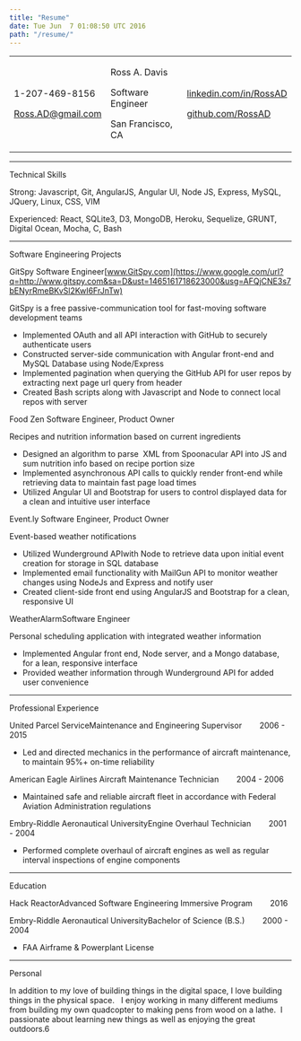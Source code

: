```yaml
---
title: "Resume" 
date: Tue Jun  7 01:08:50 UTC 2016
path: "/resume/"
---
```

<meta content="text/html; charset=UTF-8" http-equiv="content-type"><style type="text/css">@import url('https://themes.googleusercontent.com/fonts/css?kit=PrdUOC1_uwv9PuICvdOGig');.lst-kix_4crwlmbtu2ji-8>li:before{content:"\0025a0  "}.lst-kix_4crwlmbtu2ji-5>li:before{content:"\0025a0  "}.lst-kix_4crwlmbtu2ji-6>li:before{content:"\0025cf  "}.lst-kix_4crwlmbtu2ji-7>li:before{content:"\0025cb  "}ul.lst-kix_z0dt1483x8rg-6{list-style-type:none}.lst-kix_4crwlmbtu2ji-1>li:before{content:"\0025cb  "}ul.lst-kix_z0dt1483x8rg-7{list-style-type:none}ul.lst-kix_z0dt1483x8rg-4{list-style-type:none}.lst-kix_4crwlmbtu2ji-0>li:before{content:"\0025cf  "}.lst-kix_4crwlmbtu2ji-2>li:before{content:"\0025a0  "}ul.lst-kix_z0dt1483x8rg-5{list-style-type:none}ul.lst-kix_z0dt1483x8rg-2{list-style-type:none}ul.lst-kix_z0dt1483x8rg-3{list-style-type:none}ul.lst-kix_z0dt1483x8rg-0{list-style-type:none}ul.lst-kix_z0dt1483x8rg-1{list-style-type:none}.lst-kix_4crwlmbtu2ji-4>li:before{content:"\0025cb  "}.lst-kix_4crwlmbtu2ji-3>li:before{content:"\0025cf  "}ul.lst-kix_yf9u9tagxekd-5{list-style-type:none}ul.lst-kix_yf9u9tagxekd-6{list-style-type:none}ul.lst-kix_yf9u9tagxekd-7{list-style-type:none}ul.lst-kix_yf9u9tagxekd-8{list-style-type:none}ul.lst-kix_yf9u9tagxekd-1{list-style-type:none}ul.lst-kix_yf9u9tagxekd-2{list-style-type:none}.lst-kix_2y318gp7lajd-5>li:before{content:"\0025a0  "}ul.lst-kix_yf9u9tagxekd-3{list-style-type:none}ul.lst-kix_yf9u9tagxekd-4{list-style-type:none}.lst-kix_2y318gp7lajd-4>li:before{content:"\0025cb  "}.lst-kix_2y318gp7lajd-2>li:before{content:"\0025a0  "}.lst-kix_2y318gp7lajd-3>li:before{content:"\0025cf  "}.lst-kix_2y318gp7lajd-0>li:before{content:"\0025cf  "}ul.lst-kix_saa1ydpj7jtv-7{list-style-type:none}ul.lst-kix_saa1ydpj7jtv-8{list-style-type:none}ul.lst-kix_saa1ydpj7jtv-5{list-style-type:none}ul.lst-kix_saa1ydpj7jtv-6{list-style-type:none}ul.lst-kix_saa1ydpj7jtv-3{list-style-type:none}ul.lst-kix_saa1ydpj7jtv-4{list-style-type:none}.lst-kix_2y318gp7lajd-1>li:before{content:"\0025cb  "}ul.lst-kix_saa1ydpj7jtv-1{list-style-type:none}ul.lst-kix_saa1ydpj7jtv-2{list-style-type:none}ul.lst-kix_saa1ydpj7jtv-0{list-style-type:none}ul.lst-kix_yf9u9tagxekd-0{list-style-type:none}ul.lst-kix_ic7s0o5d8szt-8{list-style-type:none}.lst-kix_7nmec0bw9sjf-8>li:before{content:"\0025a0  "}.lst-kix_7nmec0bw9sjf-7>li:before{content:"\0025cb  "}.lst-kix_7nmec0bw9sjf-6>li:before{content:"\0025cf  "}.lst-kix_2y318gp7lajd-6>li:before{content:"\0025cf  "}.lst-kix_2y318gp7lajd-7>li:before{content:"\0025cb  "}.lst-kix_7nmec0bw9sjf-5>li:before{content:"\0025a0  "}.lst-kix_2y318gp7lajd-8>li:before{content:"\0025a0  "}.lst-kix_7nmec0bw9sjf-2>li:before{content:"\0025a0  "}.lst-kix_7nmec0bw9sjf-0>li:before{content:"\0025cf  "}.lst-kix_7nmec0bw9sjf-4>li:before{content:"\0025cb  "}.lst-kix_7nmec0bw9sjf-3>li:before{content:"\0025cf  "}.lst-kix_7nmec0bw9sjf-1>li:before{content:"\0025cb  "}ul.lst-kix_k22gc177je5f-2{list-style-type:none}ul.lst-kix_k22gc177je5f-1{list-style-type:none}ul.lst-kix_k22gc177je5f-0{list-style-type:none}ul.lst-kix_ic7s0o5d8szt-6{list-style-type:none}ul.lst-kix_k22gc177je5f-6{list-style-type:none}ul.lst-kix_ic7s0o5d8szt-7{list-style-type:none}ul.lst-kix_k22gc177je5f-5{list-style-type:none}ul.lst-kix_ic7s0o5d8szt-4{list-style-type:none}ul.lst-kix_k22gc177je5f-4{list-style-type:none}ul.lst-kix_ic7s0o5d8szt-5{list-style-type:none}ul.lst-kix_k22gc177je5f-3{list-style-type:none}ul.lst-kix_ic7s0o5d8szt-2{list-style-type:none}ul.lst-kix_ic7s0o5d8szt-3{list-style-type:none}ul.lst-kix_ic7s0o5d8szt-0{list-style-type:none}ul.lst-kix_k22gc177je5f-8{list-style-type:none}ul.lst-kix_ic7s0o5d8szt-1{list-style-type:none}ul.lst-kix_k22gc177je5f-7{list-style-type:none}ul.lst-kix_9dgffbvviefu-5{list-style-type:none}.lst-kix_v2rjgtqubw1o-6>li:before{content:"\0025cf  "}ul.lst-kix_9dgffbvviefu-4{list-style-type:none}ul.lst-kix_9dgffbvviefu-7{list-style-type:none}.lst-kix_y4ameiq4e0ix-0>li:before{content:"\0025cf  "}ul.lst-kix_9dgffbvviefu-6{list-style-type:none}ul.lst-kix_9dgffbvviefu-1{list-style-type:none}.lst-kix_v2rjgtqubw1o-4>li:before{content:"\0025cb  "}.lst-kix_v2rjgtqubw1o-8>li:before{content:"\0025a0  "}ul.lst-kix_9dgffbvviefu-0{list-style-type:none}ul.lst-kix_9dgffbvviefu-3{list-style-type:none}ul.lst-kix_9dgffbvviefu-2{list-style-type:none}.lst-kix_3eih7mfco8o0-8>li:before{content:"\0025a0  "}.lst-kix_k22gc177je5f-0>li:before{content:"\0025cf  "}.lst-kix_v2rjgtqubw1o-2>li:before{content:"\0025a0  "}ul.lst-kix_9dgffbvviefu-8{list-style-type:none}.lst-kix_k22gc177je5f-4>li:before{content:"\0025cb  "}.lst-kix_y4ameiq4e0ix-8>li:before{content:"\0025a0  "}.lst-kix_3eih7mfco8o0-1>li:before{content:"\0025cb  "}.lst-kix_9dgffbvviefu-0>li:before{content:"\0025cf  "}.lst-kix_k22gc177je5f-2>li:before{content:"\0025a0  "}.lst-kix_yf9u9tagxekd-0>li:before{content:"\0025cf  "}.lst-kix_9dgffbvviefu-2>li:before{content:"\0025a0  "}.lst-kix_9dgffbvviefu-4>li:before{content:"\0025cb  "}.lst-kix_yf9u9tagxekd-2>li:before{content:"\0025a0  "}.lst-kix_yf9u9tagxekd-4>li:before{content:"\0025cb  "}.lst-kix_9dgffbvviefu-6>li:before{content:"\0025cf  "}.lst-kix_saa1ydpj7jtv-0>li:before{content:"\0025cf  "}.lst-kix_yf9u9tagxekd-8>li:before{content:"\0025a0  "}.lst-kix_y4ameiq4e0ix-6>li:before{content:"\0025cf  "}.lst-kix_v2rjgtqubw1o-0>li:before{content:"\0025cf  "}.lst-kix_saa1ydpj7jtv-2>li:before{content:"\0025a0  "}.lst-kix_yf9u9tagxekd-6>li:before{content:"\0025cf  "}.lst-kix_z0dt1483x8rg-0>li:before{content:"\0025cf  "}.lst-kix_9dgffbvviefu-8>li:before{content:"\0025a0  "}.lst-kix_y4ameiq4e0ix-2>li:before{content:"\0025a0  "}.lst-kix_y4ameiq4e0ix-4>li:before{content:"\0025cb  "}.lst-kix_z0dt1483x8rg-6>li:before{content:"\0025cf  "}.lst-kix_z0dt1483x8rg-4>li:before{content:"\0025cb  "}.lst-kix_z0dt1483x8rg-8>li:before{content:"\0025a0  "}.lst-kix_z0dt1483x8rg-2>li:before{content:"\0025a0  "}.lst-kix_27354rvker4y-4>li:before{content:"\0025cb  "}.lst-kix_27354rvker4y-6>li:before{content:"\0025cf  "}.lst-kix_27354rvker4y-8>li:before{content:"\0025a0  "}ul.lst-kix_tdd30pqn1l1o-1{list-style-type:none}ul.lst-kix_tdd30pqn1l1o-0{list-style-type:none}ul.lst-kix_tdd30pqn1l1o-3{list-style-type:none}ul.lst-kix_tdd30pqn1l1o-2{list-style-type:none}ul.lst-kix_tdd30pqn1l1o-5{list-style-type:none}.lst-kix_k22gc177je5f-8>li:before{content:"\0025a0  "}ul.lst-kix_tdd30pqn1l1o-4{list-style-type:none}ul.lst-kix_tdd30pqn1l1o-7{list-style-type:none}ul.lst-kix_tdd30pqn1l1o-6{list-style-type:none}.lst-kix_k22gc177je5f-6>li:before{content:"\0025cf  "}ul.lst-kix_tdd30pqn1l1o-8{list-style-type:none}ul.lst-kix_y4ameiq4e0ix-0{list-style-type:none}ul.lst-kix_y4ameiq4e0ix-6{list-style-type:none}ul.lst-kix_y4ameiq4e0ix-5{list-style-type:none}ul.lst-kix_y4ameiq4e0ix-8{list-style-type:none}ul.lst-kix_y4ameiq4e0ix-7{list-style-type:none}.lst-kix_xipiqk2xh7l0-3>li:before{content:"\0025cf  "}ul.lst-kix_y4ameiq4e0ix-2{list-style-type:none}ul.lst-kix_y4ameiq4e0ix-1{list-style-type:none}ul.lst-kix_y4ameiq4e0ix-4{list-style-type:none}ul.lst-kix_y4ameiq4e0ix-3{list-style-type:none}.lst-kix_xipiqk2xh7l0-4>li:before{content:"\0025cb  "}.lst-kix_ic7s0o5d8szt-8>li:before{content:"\0025a0  "}.lst-kix_xipiqk2xh7l0-2>li:before{content:"\0025a0  "}.lst-kix_tdd30pqn1l1o-1>li:before{content:"\0025cb  "}.lst-kix_xipiqk2xh7l0-1>li:before{content:"\0025cb  "}.lst-kix_tdd30pqn1l1o-0>li:before{content:"\0025cf  "}.lst-kix_xipiqk2xh7l0-0>li:before{content:"\0025cf  "}.lst-kix_tdd30pqn1l1o-5>li:before{content:"\0025a0  "}.lst-kix_ic7s0o5d8szt-0>li:before{content:"\0025cf  "}.lst-kix_yhgyhe90pnoj-3>li:before{content:"\0025cf  "}ul.lst-kix_4crwlmbtu2ji-1{list-style-type:none}.lst-kix_j9vlatbirv4t-8>li:before{content:"\0025a0  "}ul.lst-kix_4crwlmbtu2ji-0{list-style-type:none}.lst-kix_ic7s0o5d8szt-2>li:before{content:"\0025a0  "}ul.lst-kix_4crwlmbtu2ji-3{list-style-type:none}.lst-kix_yhgyhe90pnoj-5>li:before{content:"\0025a0  "}ul.lst-kix_4crwlmbtu2ji-2{list-style-type:none}.lst-kix_tdd30pqn1l1o-2>li:before{content:"\0025a0  "}.lst-kix_tdd30pqn1l1o-6>li:before{content:"\0025cf  "}.lst-kix_ic7s0o5d8szt-1>li:before{content:"\0025cb  "}ul.lst-kix_4crwlmbtu2ji-5{list-style-type:none}.lst-kix_yhgyhe90pnoj-4>li:before{content:"\0025cb  "}ul.lst-kix_4crwlmbtu2ji-4{list-style-type:none}ul.lst-kix_27354rvker4y-5{list-style-type:none}ul.lst-kix_4crwlmbtu2ji-7{list-style-type:none}.lst-kix_yhgyhe90pnoj-7>li:before{content:"\0025cb  "}.lst-kix_j9vlatbirv4t-5>li:before{content:"\0025a0  "}ul.lst-kix_27354rvker4y-6{list-style-type:none}ul.lst-kix_4crwlmbtu2ji-6{list-style-type:none}ul.lst-kix_27354rvker4y-7{list-style-type:none}.lst-kix_j9vlatbirv4t-6>li:before{content:"\0025cf  "}ul.lst-kix_27354rvker4y-8{list-style-type:none}ul.lst-kix_4crwlmbtu2ji-8{list-style-type:none}.lst-kix_tdd30pqn1l1o-3>li:before{content:"\0025cf  "}.lst-kix_j9vlatbirv4t-7>li:before{content:"\0025cb  "}.lst-kix_tdd30pqn1l1o-4>li:before{content:"\0025cb  "}.lst-kix_ic7s0o5d8szt-7>li:before{content:"\0025cb  "}.lst-kix_yhgyhe90pnoj-6>li:before{content:"\0025cf  "}.lst-kix_j9vlatbirv4t-1>li:before{content:"\0025cb  "}.lst-kix_27354rvker4y-3>li:before{content:"\0025cf  "}.lst-kix_j9vlatbirv4t-0>li:before{content:"\0025cf  "}.lst-kix_j9vlatbirv4t-2>li:before{content:"\0025a0  "}ul.lst-kix_27354rvker4y-0{list-style-type:none}.lst-kix_xipiqk2xh7l0-5>li:before{content:"\0025a0  "}.lst-kix_xipiqk2xh7l0-7>li:before{content:"\0025cb  "}.lst-kix_ic7s0o5d8szt-6>li:before{content:"\0025cf  "}ul.lst-kix_27354rvker4y-1{list-style-type:none}.lst-kix_27354rvker4y-2>li:before{content:"\0025a0  "}ul.lst-kix_27354rvker4y-2{list-style-type:none}.lst-kix_ic7s0o5d8szt-5>li:before{content:"\0025a0  "}ul.lst-kix_27354rvker4y-3{list-style-type:none}.lst-kix_yhgyhe90pnoj-8>li:before{content:"\0025a0  "}ul.lst-kix_27354rvker4y-4{list-style-type:none}.lst-kix_xipiqk2xh7l0-6>li:before{content:"\0025cf  "}.lst-kix_ic7s0o5d8szt-4>li:before{content:"\0025cb  "}.lst-kix_27354rvker4y-0>li:before{content:"\0025cf  "}.lst-kix_27354rvker4y-1>li:before{content:"\0025cb  "}.lst-kix_j9vlatbirv4t-4>li:before{content:"\0025cb  "}.lst-kix_tdd30pqn1l1o-7>li:before{content:"\0025cb  "}.lst-kix_j9vlatbirv4t-3>li:before{content:"\0025cf  "}.lst-kix_tdd30pqn1l1o-8>li:before{content:"\0025a0  "}.lst-kix_ic7s0o5d8szt-3>li:before{content:"\0025cf  "}.lst-kix_xipiqk2xh7l0-8>li:before{content:"\0025a0  "}.lst-kix_saa1ydpj7jtv-7>li:before{content:"\0025cb  "}.lst-kix_saa1ydpj7jtv-8>li:before{content:"\0025a0  "}.lst-kix_saa1ydpj7jtv-5>li:before{content:"\0025a0  "}.lst-kix_saa1ydpj7jtv-6>li:before{content:"\0025cf  "}.lst-kix_saa1ydpj7jtv-3>li:before{content:"\0025cf  "}.lst-kix_saa1ydpj7jtv-4>li:before{content:"\0025cb  "}.lst-kix_t155jfow3lwu-7>li:before{content:"\0025cb  "}.lst-kix_t155jfow3lwu-8>li:before{content:"\0025a0  "}.lst-kix_yhgyhe90pnoj-2>li:before{content:"\0025a0  "}ul.lst-kix_2y318gp7lajd-8{list-style-type:none}ul.lst-kix_t155jfow3lwu-3{list-style-type:none}ul.lst-kix_2y318gp7lajd-7{list-style-type:none}ul.lst-kix_t155jfow3lwu-4{list-style-type:none}ul.lst-kix_t155jfow3lwu-1{list-style-type:none}ul.lst-kix_t155jfow3lwu-2{list-style-type:none}ul.lst-kix_t155jfow3lwu-7{list-style-type:none}.lst-kix_yhgyhe90pnoj-1>li:before{content:"\0025cb  "}.lst-kix_t155jfow3lwu-0>li:before{content:"\0025cf  "}ul.lst-kix_t155jfow3lwu-8{list-style-type:none}ul.lst-kix_t155jfow3lwu-5{list-style-type:none}.lst-kix_yhgyhe90pnoj-0>li:before{content:"\0025cf  "}ul.lst-kix_t155jfow3lwu-6{list-style-type:none}ul.lst-kix_yhgyhe90pnoj-1{list-style-type:none}ul.lst-kix_yhgyhe90pnoj-2{list-style-type:none}ul.lst-kix_yhgyhe90pnoj-0{list-style-type:none}ul.lst-kix_t155jfow3lwu-0{list-style-type:none}.lst-kix_3eih7mfco8o0-2>li:before{content:"\0025a0  "}ul.lst-kix_v2rjgtqubw1o-5{list-style-type:none}ul.lst-kix_v2rjgtqubw1o-6{list-style-type:none}.lst-kix_t155jfow3lwu-5>li:before{content:"\0025a0  "}.lst-kix_t155jfow3lwu-6>li:before{content:"\0025cf  "}ul.lst-kix_v2rjgtqubw1o-7{list-style-type:none}ul.lst-kix_yhgyhe90pnoj-7{list-style-type:none}ul.lst-kix_v2rjgtqubw1o-8{list-style-type:none}ul.lst-kix_yhgyhe90pnoj-8{list-style-type:none}.lst-kix_3eih7mfco8o0-3>li:before{content:"\0025cf  "}ul.lst-kix_v2rjgtqubw1o-1{list-style-type:none}ul.lst-kix_yhgyhe90pnoj-5{list-style-type:none}ul.lst-kix_v2rjgtqubw1o-2{list-style-type:none}.lst-kix_t155jfow3lwu-4>li:before{content:"\0025cb  "}ul.lst-kix_yhgyhe90pnoj-6{list-style-type:none}ul.lst-kix_v2rjgtqubw1o-3{list-style-type:none}ul.lst-kix_yhgyhe90pnoj-3{list-style-type:none}ul.lst-kix_v2rjgtqubw1o-4{list-style-type:none}ul.lst-kix_yhgyhe90pnoj-4{list-style-type:none}.lst-kix_3eih7mfco8o0-4>li:before{content:"\0025cb  "}ul.lst-kix_2y318gp7lajd-0{list-style-type:none}.lst-kix_t155jfow3lwu-1>li:before{content:"\0025cb  "}.lst-kix_t155jfow3lwu-2>li:before{content:"\0025a0  "}ul.lst-kix_2y318gp7lajd-2{list-style-type:none}ul.lst-kix_v2rjgtqubw1o-0{list-style-type:none}ul.lst-kix_2y318gp7lajd-1{list-style-type:none}.lst-kix_3eih7mfco8o0-5>li:before{content:"\0025a0  "}.lst-kix_3eih7mfco8o0-7>li:before{content:"\0025cb  "}ul.lst-kix_2y318gp7lajd-4{list-style-type:none}ul.lst-kix_2y318gp7lajd-3{list-style-type:none}.lst-kix_t155jfow3lwu-3>li:before{content:"\0025cf  "}ul.lst-kix_2y318gp7lajd-6{list-style-type:none}ul.lst-kix_2y318gp7lajd-5{list-style-type:none}.lst-kix_3eih7mfco8o0-6>li:before{content:"\0025cf  "}.lst-kix_v2rjgtqubw1o-5>li:before{content:"\0025a0  "}.lst-kix_y4ameiq4e0ix-1>li:before{content:"\0025cb  "}.lst-kix_v2rjgtqubw1o-3>li:before{content:"\0025cf  "}ul.lst-kix_j9vlatbirv4t-6{list-style-type:none}ul.lst-kix_j9vlatbirv4t-7{list-style-type:none}ul.lst-kix_xipiqk2xh7l0-8{list-style-type:none}ul.lst-kix_j9vlatbirv4t-8{list-style-type:none}ul.lst-kix_xipiqk2xh7l0-6{list-style-type:none}ul.lst-kix_xipiqk2xh7l0-7{list-style-type:none}ul.lst-kix_xipiqk2xh7l0-4{list-style-type:none}.lst-kix_k22gc177je5f-1>li:before{content:"\0025cb  "}.lst-kix_k22gc177je5f-5>li:before{content:"\0025a0  "}.lst-kix_3eih7mfco8o0-0>li:before{content:"\0025cf  "}ul.lst-kix_xipiqk2xh7l0-5{list-style-type:none}ul.lst-kix_j9vlatbirv4t-0{list-style-type:none}ul.lst-kix_j9vlatbirv4t-1{list-style-type:none}.lst-kix_9dgffbvviefu-1>li:before{content:"\0025cb  "}ul.lst-kix_j9vlatbirv4t-2{list-style-type:none}.lst-kix_v2rjgtqubw1o-7>li:before{content:"\0025cb  "}ul.lst-kix_j9vlatbirv4t-3{list-style-type:none}.lst-kix_k22gc177je5f-3>li:before{content:"\0025cf  "}ul.lst-kix_j9vlatbirv4t-4{list-style-type:none}ul.lst-kix_j9vlatbirv4t-5{list-style-type:none}.lst-kix_9dgffbvviefu-3>li:before{content:"\0025cf  "}.lst-kix_yf9u9tagxekd-1>li:before{content:"\0025cb  "}.lst-kix_yf9u9tagxekd-3>li:before{content:"\0025cf  "}.lst-kix_9dgffbvviefu-5>li:before{content:"\0025a0  "}.lst-kix_y4ameiq4e0ix-7>li:before{content:"\0025cb  "}.lst-kix_yf9u9tagxekd-7>li:before{content:"\0025cb  "}.lst-kix_saa1ydpj7jtv-1>li:before{content:"\0025cb  "}.lst-kix_yf9u9tagxekd-5>li:before{content:"\0025a0  "}.lst-kix_z0dt1483x8rg-1>li:before{content:"\0025cb  "}.lst-kix_v2rjgtqubw1o-1>li:before{content:"\0025cb  "}.lst-kix_y4ameiq4e0ix-5>li:before{content:"\0025a0  "}.lst-kix_9dgffbvviefu-7>li:before{content:"\0025cb  "}.lst-kix_y4ameiq4e0ix-3>li:before{content:"\0025cf  "}.lst-kix_z0dt1483x8rg-5>li:before{content:"\0025a0  "}.lst-kix_z0dt1483x8rg-7>li:before{content:"\0025cb  "}.lst-kix_z0dt1483x8rg-3>li:before{content:"\0025cf  "}.lst-kix_27354rvker4y-5>li:before{content:"\0025a0  "}.lst-kix_27354rvker4y-7>li:before{content:"\0025cb  "}ul.lst-kix_xipiqk2xh7l0-2{list-style-type:none}ul.lst-kix_xipiqk2xh7l0-3{list-style-type:none}ul.lst-kix_3eih7mfco8o0-0{list-style-type:none}ul.lst-kix_xipiqk2xh7l0-0{list-style-type:none}ul.lst-kix_3eih7mfco8o0-1{list-style-type:none}ul.lst-kix_xipiqk2xh7l0-1{list-style-type:none}ul.lst-kix_3eih7mfco8o0-2{list-style-type:none}ul.lst-kix_z0dt1483x8rg-8{list-style-type:none}.lst-kix_k22gc177je5f-7>li:before{content:"\0025cb  "}ul.lst-kix_3eih7mfco8o0-7{list-style-type:none}ul.lst-kix_3eih7mfco8o0-8{list-style-type:none}ul.lst-kix_3eih7mfco8o0-3{list-style-type:none}ul.lst-kix_3eih7mfco8o0-4{list-style-type:none}ul.lst-kix_7nmec0bw9sjf-0{list-style-type:none}ul.lst-kix_3eih7mfco8o0-5{list-style-type:none}ul.lst-kix_7nmec0bw9sjf-1{list-style-type:none}ul.lst-kix_3eih7mfco8o0-6{list-style-type:none}ul.lst-kix_7nmec0bw9sjf-2{list-style-type:none}ul.lst-kix_7nmec0bw9sjf-3{list-style-type:none}ul.lst-kix_7nmec0bw9sjf-4{list-style-type:none}ul.lst-kix_7nmec0bw9sjf-5{list-style-type:none}ul.lst-kix_7nmec0bw9sjf-6{list-style-type:none}ul.lst-kix_7nmec0bw9sjf-7{list-style-type:none}ul.lst-kix_7nmec0bw9sjf-8{list-style-type:none}ol{margin:0;padding:0}table td,table th{padding:0}.c16{border-right-style:solid;padding:5pt 5pt 5pt 5pt;border-bottom-color:#000000;border-top-width:0pt;border-right-width:0pt;border-left-color:#000000;vertical-align:top;border-right-color:#000000;border-left-width:0pt;border-top-style:solid;border-left-style:solid;border-bottom-width:0pt;width:194.4pt;border-top-color:#000000;border-bottom-style:solid}.c13{color:#000000;font-weight:normal;text-decoration:none;vertical-align:baseline;font-size:18pt;font-style:normal}.c20{color:#000000;font-weight:normal;text-decoration:none;vertical-align:baseline;font-size:11pt;font-style:normal}.c15{color:#0000ff;text-decoration:none;vertical-align:baseline;font-size:26pt;font-style:normal}.c22{color:#000000;font-weight:normal;text-decoration:none;vertical-align:baseline;font-size:11pt}.c31{padding-top:0pt;padding-bottom:3pt;page-break-after:avoid;text-align:center}.c28{border-spacing:0;border-collapse:collapse;margin-right:auto}.c23{padding-top:0pt;padding-bottom:0pt;text-align:right}.c12{padding-top:0pt;padding-bottom:0pt;text-align:left}.c29{padding-top:0pt;padding-bottom:0pt;text-align:center}.c19{orphans:2;widows:2;text-align:left}.c18{padding:0;margin:0}.c11{margin-left:36pt;padding-left:0pt}.c26{max-width:583.2pt;padding:28.8pt 14.4pt 14.4pt 14.4pt}.c2{color:inherit;text-decoration:inherit}.c1{font-size:10pt;font-family:"Lato"}.c0{font-weight:bold;font-family:"Lato"}.c21{orphans:2;widows:2}.c25{color:#1155cc}.c4{font-style:italic}.c6{color:#333333}.c27{font-size:18pt}.c24{height:0pt}.c5{background-color:#ffffff}.c30{color:#0000ff}.c3{font-family:"Lato"}.c10{height:11pt}.c17{font-size:12pt}.c8{font-size:6pt}.c14{font-weight:bold}.c9{text-decoration:underline}.c7{line-height:1.0}.title{padding-top:0pt;color:#000000;font-size:26pt;padding-bottom:3pt;font-family:"Arial";line-height:1.15;page-break-after:avoid;orphans:2;widows:2;text-align:left}.subtitle{padding-top:0pt;color:#666666;font-size:15pt;padding-bottom:16pt;font-family:"Arial";line-height:1.15;page-break-after:avoid;orphans:2;widows:2;text-align:left}li{color:#000000;font-size:11pt;font-family:"Arial"}p{margin:0;color:#000000;font-size:11pt;font-family:"Arial"}h1{padding-top:20pt;color:#000000;font-size:20pt;padding-bottom:6pt;font-family:"Arial";line-height:1.15;page-break-after:avoid;orphans:2;widows:2;text-align:left}h2{padding-top:18pt;color:#000000;font-size:16pt;padding-bottom:6pt;font-family:"Arial";line-height:1.15;page-break-after:avoid;orphans:2;widows:2;text-align:left}h3{padding-top:16pt;color:#434343;font-size:14pt;padding-bottom:4pt;font-family:"Arial";line-height:1.15;page-break-after:avoid;orphans:2;widows:2;text-align:left}h4{padding-top:14pt;color:#666666;font-size:12pt;padding-bottom:4pt;font-family:"Arial";line-height:1.15;page-break-after:avoid;orphans:2;widows:2;text-align:left}h5{padding-top:12pt;color:#666666;font-size:11pt;padding-bottom:4pt;font-family:"Arial";line-height:1.15;page-break-after:avoid;orphans:2;widows:2;text-align:left}h6{padding-top:12pt;color:#666666;font-size:11pt;padding-bottom:4pt;font-family:"Arial";line-height:1.15;page-break-after:avoid;font-style:italic;orphans:2;widows:2;text-align:left}</style>

<span class="c3 c8"></span>

<a id="t.fc3c3827a0b1735d8d351b79be09acd3be73e281"></a><a id="t.0"></a><table class="c28"><tbody><tr class="c24"><td class="c16" colspan="1" rowspan="1">

<span class="c3 c20">1-207-469-8156</span>

<span class="c3 c9">[Ross.AD@gmail.com](mailto:Ross.AD@gmail.com)</span>

</td><td class="c16" colspan="1" rowspan="1">

<span class="c0 c30">Ross A. Davis</span>

<span class="c3 c27">Software Engineer</span>

<span class="c3 c4">San Francisco, CA</span>

</td><td class="c16" colspan="1" rowspan="1">

<span class="c5 c3 c9">[linkedin.com/in/RossAD](https://www.google.com/url?q=http://linkedin.com/in/RossAD/&sa=D&ust=1465161718618000&usg=AFQjCNGxwugmpvWAoOyVPqxYidTvIz3Kvw)</span>

<span class="c3 c9">[github.com/RossAD](https://www.google.com/url?q=http://github.com/RossAD&sa=D&ust=1465161718619000&usg=AFQjCNE9bmz5BO_6ZZBRKmlGHyGRZXKqMA)</span><span class="c20 c3"></span>

</td></tr></tbody></table>

* * *

<span class="c0 c17 c9"></span>

<span class="c0 c8 c9"></span>

<span class="c0 c17 c9">Technical Skills</span>

<span class="c1 c14">Strong:</span><span class="c1">&nbsp;Javascript, Git, AngularJS, Angular UI, Node JS, Express, MySQL, JQuery, Linux, CSS</span><span class="c1">, VIM</span>

<span class="c1 c14">Experienced: </span><span class="c1">React, SQLite3, D3, MongoDB, Heroku, Sequelize, GRUNT, Digital Ocean, Mocha, C, Bash</span>

* * *

<span class="c0 c17 c9"></span>

<span class="c0 c17 c9">Software Engineering Projects</span>

<span class="c0 c8 c9"></span>

<span class="c0">GitSpy </span><span class="c3">Software Engineer</span><span class="c0"></span><span class="c3 c9 c25">[www.GitSpy.com](https://www.google.com/url?q=http://www.gitspy.com&sa=D&ust=1465161718623000&usg=AFQjCNE3s7bENyrRmeBKvSl2KwI6FrJnTw)</span>

<span class="c1 c4 c6">GitSpy is a free passive-communication tool for fast-moving software development teams</span>

*   <span class="c1">Implemented OAuth and all API interaction with GitHub to securely authenticate users </span>
*   <span class="c1">Constructed server-side communication with Angular front-end and MySQL Database using Node/Express</span>
*   <span class="c1">Implemented pagination when querying the GitHub API </span><span class="c1">for user repos</span><span class="c1">&nbsp;by extracting next page url query from header</span>
*   <span class="c1">Created Bash scripts along with Javascript and Node </span><span class="c1">to </span><span class="c1">connect local repos with server</span>

<span class="c1"></span>

<span class="c0">Food Zen</span><span class="c3">&nbsp;Software Engineer, Product Owner</span>

<span class="c1 c4">Recipes and nutrition information based on current ingredients</span>

*   <span class="c1">Designed an algorithm to parse </span><span class="c1">&nbsp;XML from Spoonacular API into JS </span><span class="c1">and sum nutrition info based on recipe portion size</span>
*   <span class="c1 c6 c5">Implemented asynchronous API calls to quickly render front-end while retrieving data to maintain fast page load times</span>
*   <span class="c1 c5 c6">Utilized Angular UI and Bootstrap for users to control displayed data for a clean and intuitive user interface</span>

<span class="c3 c8"></span>

<span class="c0">Event.ly</span><span class="c3">&nbsp;Software Engineer, Product Owner</span>

<span class="c1 c4">Event-based weather notifications</span>

*   <span class="c1">Utilized Wunderground API</span><span class="c1"></span><span class="c1">with Node to retrieve data upon initial event creation for storage in SQL database </span>
*   <span class="c1">Implemented email functionality with MailGun API to monitor weather changes using NodeJs and Express and notify user</span>
*   <span class="c1">Created client-side front end using AngularJS and Bootstrap for a clean, responsive UI</span>

<span class="c3 c8"></span>

<span class="c0">WeatherAlarm</span><span class="c1"></span><span class="c3">Software Engineer</span>

<span class="c1 c4">Personal scheduling application</span><span class="c1 c4">&nbsp;with integrated weather information</span>

*   <span class="c1">Implemented Angular front end, Node server, and a Mongo database, for a lean, responsive interface</span>
*   <span class="c1">Provided weather information through Wunderground API for added user convenience</span>

<span class="c0 c8"></span>

* * *

<span class="c0 c9 c17"></span>

<span class="c0 c8 c9"></span>

<span class="c0 c17 c9">Professional Experience</span>

<span class="c0 c8 c9"></span>

<span class="c0">United Parcel Service</span><span class="c3"></span><span class="c3">Maintenance and Engineering Supervisor</span><span class="c1">&nbsp;&nbsp;&nbsp;&nbsp;&nbsp;&nbsp;&nbsp;&nbsp;2006 - 2015</span>

*   <span class="c1">L</span><span class="c1">ed and directed mechanics in the performance of aircraft maintenance, to maintain 95%+ on-time reliability</span>

<span class="c3 c8"></span>

<span class="c0">American Eagle Airlines</span><span class="c3">&nbsp;Aircraft Maintenance Technician</span><span class="c1">&nbsp;&nbsp;&nbsp;&nbsp;&nbsp;&nbsp;&nbsp;&nbsp;2004 - 2006</span>

*   <span class="c1">Maintained safe and reliable aircraft fleet in accordance with Federal Aviation Administration regulations</span>

<span class="c3 c8"></span>

<span class="c0">Embry-Riddle Aeronautical University</span><span class="c1"></span><span class="c3">Engine Overhaul Technician</span><span class="c1">&nbsp;&nbsp;&nbsp;&nbsp;&nbsp;&nbsp;&nbsp;&nbsp;2001 - 2004</span>

*   <span class="c1 c5">Performed complete overhaul of aircraft engines as well as regular interval inspections</span><span class="c1 c5">&nbsp;of engine components</span>

* * *

<span class="c0 c5 c8 c9"></span>

<span class="c0 c5 c8 c9"></span>

<span class="c0 c5 c17 c9">Education</span>

<span class="c1 c5 c14">Hack Reactor</span><span class="c1 c5"></span><span class="c1 c4 c5">Advanced Software Engineering Immersive Program&nbsp;&nbsp;&nbsp;&nbsp;&nbsp;&nbsp;&nbsp;&nbsp;</span><span class="c1 c5">2016</span>

<span class="c1 c5 c14">Embry-Riddle Aeronautical University</span><span class="c1 c5"></span><span class="c1 c4 c5">Bachelor of Science (B.S.)&nbsp;&nbsp;&nbsp;&nbsp;&nbsp;&nbsp;&nbsp;&nbsp;</span><span class="c1 c5">2000 - 2004</span>

*   <span class="c1 c5">FAA Airframe & Powerplant License</span>

* * *

<span class="c5 c3 c8"></span>

<span class="c0 c5 c8 c9"></span>

<span class="c0 c5 c17 c9">Personal</span>

<span class="c1">In addition to my love of building things in the digital space, I love building things in the physical space. &nbsp; I enjoy working in many different mediums from building my own quadcopter to making pens from wood on a lathe. &nbsp;I passionate about learning new things as well as enjoying the great outdoors.</span>6
